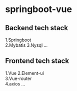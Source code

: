 # springboot-vue

## Backend tech stack
1.Springboot  
2.Mybatis 
3.Nysql 
...


## Frontend tech stack
1.Vue 
2.Element-ui  
3.Vue-router  
4.axios 
...
